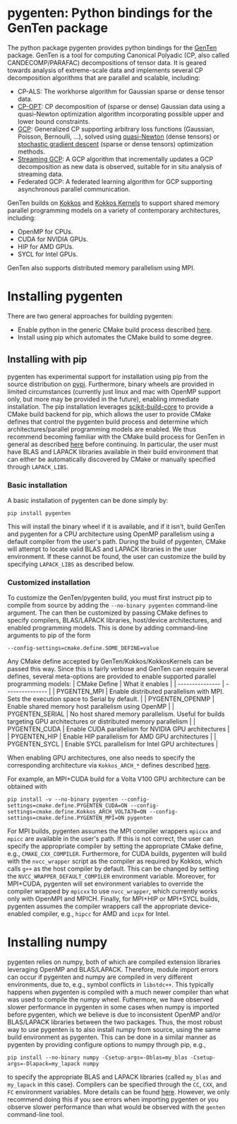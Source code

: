# pygenten:  Python bindings for the GenTen package

The python package pygenten provides python bindings for the [GenTen](https://github.com/sandialabs/GenTen) package.  GenTen is a tool for computing Canonical Polyadic (CP, also called CANDECOMP/PARAFAC) decompositions of tensor data.  It is geared towards analysis of extreme-scale data and implements several CP decomposition algorithms that are parallel and scalable, including:
* CP-ALS:  The workhorse algorithm for Gaussian sparse or dense tensor data.
* [CP-OPT](https://doi.org/10.1002/cem.1335):  CP decomposition of (sparse or dense) Gaussian data using a quasi-Newton optimization algorithm incorporating possible upper and lower bound constraints.
* [GCP](https://epubs.siam.org/doi/abs/10.1137/18M1203626):  Generalized CP supporting arbitrary loss functions (Gaussian, Poisson, Bernoulli, ...), solved using [quasi-Newton](https://epubs.siam.org/doi/abs/10.1137/18M1203626) (dense tensors) or [stochastic gradient descent](https://doi.org/10.1137/19M1266265) (sparse or dense tensors) optimization methods.
* [Streaming GCP](https://doi.org/10.1145/3592979.3593405): A GCP algorithm that incrementally updates a GCP decomposition as new data is observed, suitable for in situ analysis of streaming data.
* Federated GCP:  A federated learning algorithm for GCP supporting asynchronous parallel communication.

GenTen builds on [Kokkos](https://github.com/kokkos/kokkos) and [Kokkos Kernels](https://github.com/kokkos/kokkos-kernels) to support shared memory parallel programming models on a variety of contemporary architectures, including:
* OpenMP for CPUs.
* CUDA for NVIDIA GPUs.
* HIP for AMD GPUs.
* SYCL for Intel GPUs.

GenTen also supports distributed memory parallelism using MPI.

# Installing pygenten

There are two general approaches for building pygenten:
* Enable python in the generic CMake build process described [here](https://github.com/sandialabs/GenTen#installing-genten).
* Install using pip which automates the CMake build to some degree.

## Installing with pip

pygenten has experimental support for installation using pip from the source distribution on [pypi](https://pypi.org/project/pygenten/).  Furthermore, binary wheels are provided in limited circumstances (currently just linux and mac with OpenMP support only, but more may be provided in the future), enabling immediate installation.  The pip installation leverages [scikit-build-core](https://github.com/scikit-build/scikit-build-core) to provide a CMake build backend for pip, which allows the user to provide CMake defines that control the pygenten build process and determine which architectures/parallel programming models are enabled.  We thus recommend becoming familiar with the CMake build process for GenTen in general as described [here](https://github.com/sandialabs/GenTen#installing-genten) before continuing.  In particular, the user must have BLAS and LAPACK libraries available in their build environment that can either be automatically discovered by CMake or manually specified through `LAPACK_LIBS`.

### Basic installation

A basic installation of pygenten can be done simply by:
```
pip install pygenten
```
This will install the binary wheel if it is available, and if it isn't, build GenTen and pygenten for a CPU architecture using OpenMP parallelism using a default compiler from the user's path.  During the build of pygenten, CMake will attempt to locate valid BLAS and LAPACK libraries in the user environment.  If these cannot be found, the user can customize the build by specifying `LAPACK_LIBS` as described below.

### Customized installation

To customize the GenTen/pygenten build, you must first instruct pip to compile from source by adding the `--no-binary pygenten` command-line argument.  The can then be customized by passing CMake defines to specify compilers, BLAS/LAPACK libraries, host/device architectures, and enabled programming models.  This is done by adding command-line arguments to pip of the form
```
--config-settings=cmake.define.SOME_DEFINE=value
```
Any CMake define accepted by GenTen/Kokkos/KokkosKernels can be passed this way.  Since this is fairly verbose and GenTen can require several defines, several meta-options are provided to enable supported parallel programming models:
| CMake Define    | What it enables |
| --------------- | --------------- |
| PYGENTEN_MPI    | Enable distributed parallelism with MPI.  Sets the execution space to Serial by default. |
| PYGENTEN_OPENMP | Enable shared memory host parallelism using OpenMP |
| PYGENTEN_SERIAL | No host shared memory parallelism.  Useful for builds targeting GPU architectures or distributed memory parallelism |
| PYGENTEN_CUDA   | Enable CUDA parallelism for NVIDIA GPU architectures |
| PYGENTEN_HIP    | Enable HIP parallelism for AMD GPU architectures |
| PYGENTEN_SYCL   | Enable SYCL parallelism for Intel GPU architectures |

When enabling GPU architectures, one also needs to specify the corresponding architecture via `Kokkos_ARCH_*` defines described [here](https://kokkos.org/kokkos-core-wiki/keywords.html#architectures). 

For example, an MPI+CUDA build for a Volta V100 GPU architecture can be obtained with
```
pip install -v --no-binary pygenten --config-settings=cmake.define.PYGENTEN_CUDA=ON --config-settings=cmake.define.Kokkos_ARCH_VOLTA70=ON --config-settings=cmake.define.PYGENTEN_MPI=ON pygenten
```
For MPI builds, pygenten assumes the MPI compiler wrappers `mpicxx` and `mpicc` are available in the user's path.  If this is not correct, the user can specify the appropriate compiler by setting the appropriate CMake define, e.g., `CMAKE_CXX_COMPILER`.  Furthermore, for CUDA builds, pygenten will build with the `nvcc_wrapper` script as the compiler as required by Kokkos, which calls `g++` as the host compiler by default.  This can be changed by setting the `NVCC_WRAPPER_DEFAULT_COMPILER` environment variable.  Moreover, for MPI+CUDA, pygenten will set environment variables to override the compiler wrapped by `mpicxx` to use `nvcc_wrapper`, which currently works only with OpenMPI and MPICH.  Finally, for MPI+HIP or MPI+SYCL builds, pygenten assumes the compiler wrappers call the appropriate device-enabled compiler, e.g., `hipcc` for AMD and `icpx` for Intel.

# Installing numpy

pygenten relies on numpy, both of which are compiled extension libraries leveraging OpenMP and BLAS/LAPACK.  Therefore, module import errors can occur if pygenten and numpy are compiled in very different environments, due to, e.g., symbol conflicts in `libstdc++`.  This typically happens when pygenten is compiled with a much newer compiler than what was used to compile the numpy wheel.  Futhermore, we have observed slower performance in pygenten in some cases when numpy is imported before pygenten, which we believe is due to inconsistent OpenMP and/or BLAS/LAPACK libraries between the two packages.  Thus, the most robust way to use pygenten is to also install numpy from source, using the same build environment as pygenten.  This can be done in a similar manner as pygenten by providing configure options to numpy through pip, e.g.,
```
pip install --no-binary numpy -Csetup-args=-Dblas=my_blas -Csetup-args=-Dlapack=my_lapack numpy
```
to specify the appropriate BLAS and LAPACK libraries (called `my_blas` and `my_lapack` in this case).  Compilers can be specified through the `CC`, `CXX`, and `FC` environment variables.  More details can be found [here](https://numpy.org/doc/stable/building/compilers_and_options.html).  However, we only recommend doing this if you see errors when importing pygenten or you observe slower performance than what would be observed with the `genten` command-line tool.
